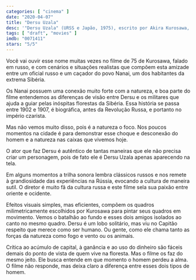 ```yaml
---
categories: [ "cinema" ]
date: "2020-04-07"
title: "Dersu Uzala"
desc: '"Dersu Uzala" (URSS e Japão, 1975), escrito por Akira Kurosawa, Yuriy Nagibin e Vladimir Arsenev, dirigido por Akira Kurosawa, com Yuriy Solomin, Maksim Munzuk e Mikhail Bychkov.'
tags: [ "draft", "movies" ]
imdb: "0071411"
stars: "5/5"
---
```

Você vai ouvir esse nome muitas vezes no filme de 75 de Kurosawa, falado em russo, e com cenários e situações realistas que compõem esta amizade entre um oficial russo e um caçador do povo Nanai, um dos habitantes da extrema Sibéria.

Os Nanai possuem uma conexão muito forte com a natureza, e boa parte do filme entendemos as diferenças de visão entre Dersu e os militares que ajuda a guiar pelas inóspitas florestas da Sibéria. Essa história se passa entre 1902 e 1907, é biográfica, antes da Revolução Russa, e portanto no império czarista.

Mas não vemos muito disso, pois é a natureza o foco. Nos poucos momentos na cidade é para demonstrar esse choque e desconexão do homem e a natureza nas caixas que vivemos hoje.

O ator que faz Dersu é autêntico de tantas maneiras que ele não precisa criar um personagem, pois de fato ele é Dersu Uzala apenas aparecendo na tela.

Em alguns momentos a trilha sonora lembra clássicos russos e nos remete à grandiosidade das experiências na Rússia, evocando a cultura de maneira sutil. O diretor é muito fã da cultura russa e este filme sela sua paixão entre oriente e ocidente.

Efeitos visuais simples, mas eficientes, compõem os quadros milimetricamente escolhidos por Kurosawa para pintar seus quadros em movimento. Vemos o batalhão ao fundo e esses dois amigos isolados ao canto no mesmo quadro. Dersu é um lobo solitário, mas viu no Capitão respeito que merece como ser humano. Ou gente, como ele chama tanto as forças da natureza como fogo e vento ou os animais.

Crítica ao acúmulo de capital, à ganância e ao uso do dinheiro são fáceis demais do ponto de vista de quem vive na floresta. Mas o filme os faz do mesmo jeito. Ele busca entende em que momento o homem perdeu a alma. O filme não responde, mas deixa claro a diferença entre esses dois tipos de homem.
